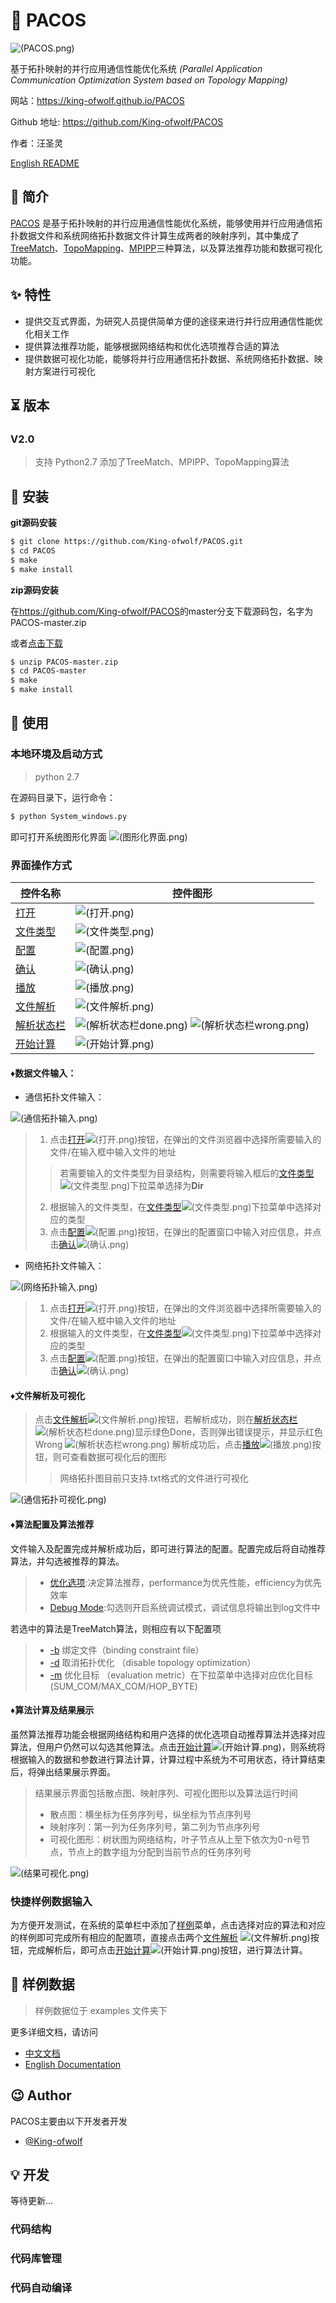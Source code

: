 # 📃 PACOS

![(PACOS.png)]

基于拓扑映射的并行应用通信性能优化系统
*(Parallel Application Communication Optimization System based on Topology Mapping)*

网站：<https://king-ofwolf.github.io/PACOS>

Github 地址: <https://github.com/King-ofwolf/PACOS>

作者：汪圣灵

[English README](README.en.md)

## 📣 简介

[PACOS] 是基于拓扑映射的并行应用通信性能优化系统，能够使用并行应用通信拓扑数据文件和系统网络拓扑数据文件计算生成两者的映射序列，其中集成了[TreeMatch]、[TopoMapping]、[MPIPP]三种算法，以及算法推荐功能和数据可视化功能。

## ✨ 特性

* 提供交互式界面，为研究人员提供简单方便的途径来进行并行应用通信性能优化相关工作
* 提供算法推荐功能，能够根据网络结构和优化选项推荐合适的算法
* 提供数据可视化功能，能够将并行应用通信拓扑数据、系统网络拓扑数据、映射方案进行可视化

## ⏳ 版本

### V2.0

> 支持 Python2.7
> 添加了TreeMatch、MPIPP、TopoMapping算法

## 🔰 安装

**git源码安装**
```bash
$ git clone https://github.com/King-ofwolf/PACOS.git
$ cd PACOS
$ make
$ make install
```
**zip源码安装**

在<https://github.com/King-ofwolf/PACOS>的master分支下载源码包，名字为PACOS-master.zip

或者[点击下载](https://github.com/King-ofwolf/PACOS/archive/master.zip)
```bash
$ unzip PACOS-master.zip
$ cd PACOS-master
$ make
$ make install
```
## 📝 使用

### 本地环境及启动方式
> python 2.7
> 
在源码目录下，运行命令：
```bash
$ python System_windows.py
```
即可打开系统图形化界面
![(图形化界面.png)]

### 界面操作方式

控件名称 | 控件图形
--------|-------
[打开]()|![(打开.png)]
[文件类型]()|![(文件类型.png)]
[配置]()|![(配置.png)]
[确认]()|![(确认.png)]
[播放]()|![(播放.png)]
[文件解析]()|![(文件解析.png)]
[解析状态栏]()|![(解析状态栏done.png)] ![(解析状态栏wrong.png)]
[开始计算]()|![(开始计算.png)]

#### &diams;数据文件输入：

- 通信拓扑文件输入：

![(通信拓扑输入.png)]

> 1. 点击[打开]()![(打开.png)]按钮，在弹出的文件浏览器中选择所需要输入的文件/在输入框中输入文件的地址
> >若需要输入的文件类型为目录结构，则需要将输入框后的[文件类型]()![(文件类型.png)]下拉菜单选择为**Dir**
> 
> 2. 根据输入的文件类型，在[文件类型]()![(文件类型.png)]下拉菜单中选择对应的类型
> 3. 点击[配置]()![(配置.png)]按钮，在弹出的配置窗口中输入对应信息，并点击[确认]()![(确认.png)]

- 网络拓扑文件输入：

![(网络拓扑输入.png)]

> 1. 点击[打开]()![(打开.png)]按钮，在弹出的文件浏览器中选择所需要输入的文件/在输入框中输入文件的地址
> 2. 根据输入的文件类型，在[文件类型]()![(文件类型.png)]下拉菜单中选择对应的类型
> 3. 点击[配置]()![(配置.png)]按钮，在弹出的配置窗口中输入对应信息，并点击[确认]()![(确认.png)]

#### &diams;文件解析及可视化

> 点击[文件解析]()![(文件解析.png)]按钮，若解析成功，则在[解析状态栏]()![(解析状态栏done.png)]显示绿色Done，否则弹出错误提示，并显示红色Wrong ![(解析状态栏wrong.png)]
> 解析成功后，点击[播放]()![(播放.png)]按钮，则可查看数据可视化后的图形
> > 网络拓扑图目前只支持.txt格式的文件进行可视化

![(通信拓扑可视化.png)]

#### &diams;算法配置及算法推荐

文件输入及配置完成并解析成功后，即可进行算法的配置。配置完成后将自动推荐算法，并勾选被推荐的算法。
> - [优化选项]():决定算法推荐，performance为优先性能，efficiency为优先效率
> - [Debug Mode]():勾选则开启系统调试模式，调试信息将输出到log文件中

若选中的算法是TreeMatch算法，则相应有以下配置项
> - [-b]() 绑定文件（binding constraint file）
> - [-d]() 取消拓扑优化 （disable topology optimization）
> - [-m]() 优化目标 （evaluation metric）在下拉菜单中选择对应优化目标(SUM_COM/MAX_COM/HOP_BYTE)

#### &diams;算法计算及结果展示

虽然算法推荐功能会根据网络结构和用户选择的优化选项自动推荐算法并选择对应算法，但用户仍然可以勾选其他算法。点击[开始计算]()![(开始计算.png)]，则系统将根据输入的数据和参数进行算法计算，计算过程中系统为不可用状态，待计算结束后，将弹出结果展示界面。
> 结果展示界面包括散点图、映射序列、可视化图形以及算法运行时间
> - 散点图：横坐标为任务序列号，纵坐标为节点序列号
> - 映射序列：第一列为任务序列号，第二列为节点序列号
> - 可视化图形：树状图为网络结构，叶子节点从上至下依次为0-n号节点，节点上的数字组为分配到当前节点的任务序列号

![(结果可视化.png)]

### 快捷样例数据输入 

为方便开发测试，在系统的菜单栏中添加了[样例]()菜单，点击选择对应的算法和对应的样例即可完成所有相应的配置项，直接点击两个[文件解析]() ![(文件解析.png)]按钮，完成解析后，即可点击[开始计算]()![(开始计算.png)]按钮，进行算法计算。

## 🔖 样例数据

> 样例数据位于 examples 文件夹下

更多详细文档，请访问

* [中文文档](README.md)
* [English Documentation](README.en.md)

## 😉 Author

PACOS主要由以下开发者开发

* [@King-ofwolf]

## 💡 开发
等待更新...
### 代码结构
### 代码库管理
### 代码自动编译


[PACOS]:https://github.com/King-ofwolf/PACOS
[TreeMatch]:http://treematch.gforge.inria.fr/
[TopoMapping]:https://dl.acm.org/citation.cfm?id=3079104
[MPIPP]:https://dl.acm.org/citation.cfm?id=1183451
[@King-ofwolf]:https://github.com/King-ofwolf/

[(PACOS.png)]:Layout/png/1208066.png
[(图形化界面.png)]:Layout/img/main.png
[(打开.png)]:Layout/img/open.png
[(文件类型.png)]:Layout/img/file_type.png
[(配置.png)]:Layout/img/settings.png
[(确认.png)]:Layout/img/ensure.png
[(播放.png)]:Layout/img/play.png
[(文件解析.png)]:Layout/img/file_analysis.png
[(解析状态栏done.png)]:Layout/img/analysis_done.png
[(解析状态栏wrong.png)]:Layout/img/analysis_wrong.png
[(开始计算.png)]:Layout/img/caculate.png
[(通信拓扑输入.png)]:Layout/img/task_input_line.png
[(网络拓扑输入.png)]:Layout/img/net_input_line.png
[(通信拓扑可视化.png)]:Layout/img/TaskGraph.png
[(结果可视化.png)]:Layout/img/result_show.png

